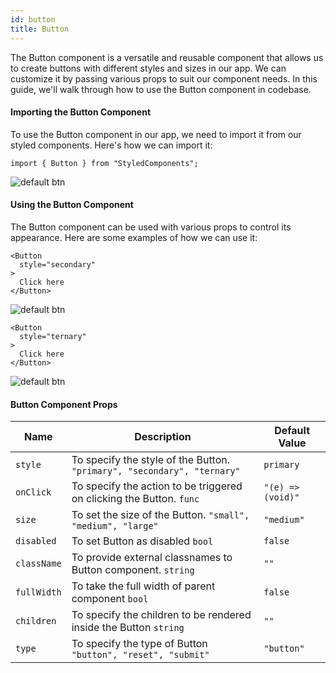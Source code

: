```yaml
---
id: button
title: Button
---
```


The Button component is a versatile and reusable component that allows us to
create buttons with different styles and sizes in our app. We can customize it
by passing various props to suit our component needs. In this guide, we'll walk
through how to use the Button component in codebase.

#### Importing the Button Component

To use the Button component in our app, we need to import it from our styled
components. Here's how we can import it:

```
import { Button } from "StyledComponents";
```

![default btn](/img/button/primary-btn.png)

#### Using the Button Component

The Button component can be used with various props to control its appearance.
Here are some examples of how we can use it:

```
<Button
  style="secondary"
>
  Click here
</Button>
```

![default btn](/img/button/secondary-btn.png)

```
<Button
  style="ternary"
>
  Click here
</Button>
```

![default btn](/img/button/ternary-btn.png)

#### Button Component Props

| Name        | Description                                                              | Default Value     |
| ----------- | ------------------------------------------------------------------------ | ----------------- |
| `style`     | To specify the style of the Button. `"primary", "secondary", "ternary" ` | `primary`         |
| `onClick`   | To specify the action to be triggered on clicking the Button. `func`     | `"(e) => (void)"` |
| `size`      | To set the size of the Button. `"small", "medium", "large"`              | `"medium"`        |
| `disabled`  | To set Button as disabled `bool`                                         | `false`           |
| `className` | To provide external classnames to Button component. `string`             | `""`              |
| `fullWidth` | To take the full width of parent component `bool`                        | `false`           |
| `children`  | To specify the children to be rendered inside the Button `string`        | `""`              |
| `type`      | To specify the type of Button `"button", "reset", "submit" `             | `"button"`        |

